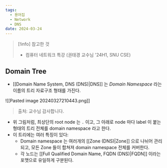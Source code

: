 ```yaml
---
tags:
  - 용어집
  - Network
  - DNS
date: 2024-03-24
---
```

> [!info] 참고한 것
> - 컴퓨터 네트워크 특강 (권태경 교수님 '24H1, SNU CSE)

## Domain Tree

- [[Domain Name System, DNS (DNS)|DNS]] 는 *Domain Namespace* 라는 이름의 트리 자료구조 형태를 가진다.

![[Pasted image 20240327210443.png]]
> 출처: 교수님 감사합니다.

- 위 그림처럼, 최상단의 root node 는 `.` 이고, 그 아래로 node 마다 label 이 붙는 형태의 트리 전체를 domain namespace 라고 한다.
- 이 트리에는 여러 특징이 있다:
	- Domain namespace 는 여러개의 [[Zone (DNS)|Zone]] 으로 나뉘어 관리되고, 모든 Zone 들이 합쳐져 domain namespace 전체를 커버한다.
	- 각 노드는 [[Full Qualified Domain Name, FQDN (DNS)|FQDN]] 이라는 포맷으로 유일하게 구분된다.